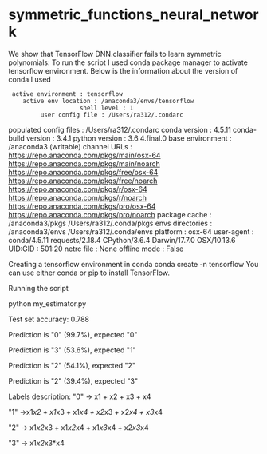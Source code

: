 # symmetric_functions_neural_network
We show that TensorFlow DNN.classifier fails to learn symmetric polynomials:
To run the script I used conda package manager to activate tensorflow environment.
Below is the information about the version of conda I used

	 active environment : tensorflow
		active env location : /anaconda3/envs/tensorflow
						shell level : 1
			 user config file : /Users/ra312/.condarc
 populated config files : /Users/ra312/.condarc
					conda version : 4.5.11
		conda-build version : 3.4.1
				 python version : 3.6.4.final.0
			 base environment : /anaconda3  (writable)
					 channel URLs : https://repo.anaconda.com/pkgs/main/osx-64
													https://repo.anaconda.com/pkgs/main/noarch
													https://repo.anaconda.com/pkgs/free/osx-64
													https://repo.anaconda.com/pkgs/free/noarch
													https://repo.anaconda.com/pkgs/r/osx-64
													https://repo.anaconda.com/pkgs/r/noarch
													https://repo.anaconda.com/pkgs/pro/osx-64
													https://repo.anaconda.com/pkgs/pro/noarch
					package cache : /anaconda3/pkgs
													/Users/ra312/.conda/pkgs
			 envs directories : /anaconda3/envs
													/Users/ra312/.conda/envs
							 platform : osx-64
						 user-agent : conda/4.5.11 requests/2.18.4 CPython/3.6.4 Darwin/17.7.0 OSX/10.13.6
								UID:GID : 501:20
						 netrc file : None
					 offline mode : False

Creating a tensorflow environment in conda
	conda create -n tensorflow
You can use either conda or pip to install TensorFlow.

Running the script

python my_estimator.py

Test set accuracy: 0.788

Prediction is "0" (99.7%), expected "0"

Prediction is "3" (53.6%), expected "1"

Prediction is "2" (54.1%), expected "2"

Prediction is "2" (39.4%), expected "3"

Labels description:
"0" -> x1 + x2 + x3 + x4

"1" ->x1*x2 + x1*x3 + x1*x4 + x2*x3 + x2*x4 + x3*x4

"2" -> x1*x2*x3 + x1*x2*x4 + x1*x3*x4 + x2*x3*x4

"3" -> x1*x2*x3*x4
